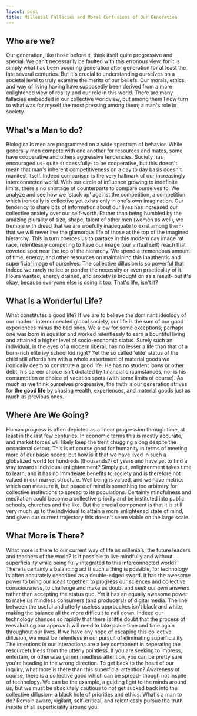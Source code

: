```yaml
---
layout: post
title: Millenial Fallacies and Moral Confusions of Our Generation
---
```


## Who are we?

Our generation, like those before it, think itself quite progressive and special. We can't necessarily be faulted with this 
erronous view, for it is simply what has been occuring generation after generation for at least the last several centuries. But
it's crucial to understanding ourselves on a societal level to truly examine the merits of our beliefs. Our morals, ethics, and way of living having
have supposedly been derived from a more enlightened view of reality and our role in this world. There are many fallacies embedded
in our collective worldview, but among them I now turn to what was for myself the most pressing among them; a man's role in society.

## What's a Man to do?
Biologicalls men are programmed on a wide spectrum of behavior. While generally men compete with one another for resources and
mates, some have cooperative and others aggressive tendencies. Society has encouraged us- quite successfully- to be cooperative,
but this doesn't mean that man's inherent competitiveness on a day to day basis doesn't manifest itself. Indeed comparison is the
very hallmark of our increasingly interconnected world. With our circle of influence growing to indefinite limits, there's no 
shortage of counterparts to compare ourselves to. We analyze and see how we 'stack up' against the competition, a competition which
ironically is collective yet exists only in one's own imagination. Our tendency to share bits of information about our lives has 
increased our collective anxiety over our self-worth. Rather than being humbled by the amazing plurality of size, shape, talent 
of other men (women as well), we tremble with dread that we are woefully inadequate to exist among them- that we will never live
the glamorous life of those at the top of the imagined hierarchy. This in turn coerces us to partake in this modern day image rat
race, relentlessly competing to have our image (our virtual self) reach that coveted spot near the top of the hierarchy. We spend 
a tremendous amount of time, energy, and other resources on maintaining this inauthentic and superficial image of ourselves. The
collective dillusion is so powerful that indeed we rarely notice or ponder the necessity or even practicality of it. Hours wasted,
energy drained, and anxiety is brought on as a result- but it's okay, because everyone else is doing it too. That's life, isn't it?

## What is a Wonderful Life?
What constitutes a good life? If we are to believe the dominant ideology of our modern interconnected global society, our life 
is the sum of our good experiences minus the bad ones. We allow for some exceptions; perhaps one was born in squallor and 
worked relentlessly to earn a bountiful living and attained a higher level of socio-economic status. Surely such an individual,
in the eyes of a modern liberal, has no lesser a life than that of a born-rich elite ivy school kid right? Yet the so called 
'elite' status of the child still affords him with a whole assortment of material goods we ironically deem to constitute a good 
life. He has no student loans or other debt, his career choice isn't dictated by financial circumstances, nor is his consumption 
or choice of vacation spots (with some limits of course). As much as we think ourselves progressive, the truth is our generation 
strives for __the good life__ by chasing wealth, experiences, and material goods just as much as previous ones.  

## Where Are We Going?
Human progress is often depicted as a linear progression through time, at least in the last few centuries. In economic terms this
is mostly accurate, and market forces will likely keep the trent chugging along despite the occasional detour. This is of course
good for humanity in terms of meeting more of our basic needs, but how is it that we have lived in such a globalized world
for hundreds (thousands?) of years and have yet to find a way towards individual enlightenment? Simply put, enlightenment takes time 
to learn, and it has no immdeiate benefits to society and is therefore not valued in our market structure. Well being is valued,
and we have metrics which can measure it, but peace of mind is something too arbitrary for collective institutions to spread to its
populations. Certainly mindfulness and meditation could become a collective priority and be instituted into public schools, churches
and the like. But the crucial component is that it is still very much up to the individual to attain a more enlightened state of mind,
and given our current trajectory this doesn't seem viable on the large scale. 

## What More is There?

What more is there to our current way of life as millenials, the future leaders and teachers of the world? Is it possible to live
mindfully and without superficiality while being fully integrated to this interconnected world? There is certainly a balancing act
if such a thing is possible, for technology is often accurately described as a double-edged sword. It has the awesome power to 
bring our ideas together, to progress our sciences and collective consciousness, to challenge and make us doubt and seek our own 
answers rather than accepting the status quo. Yet it has an equally awesome power to make us mindless consumers (and producers!) 
of digital media. The line between the useful and utterly useless approaches isn't black and white, making the balance all the 
more difficult to nail down. Indeed our technology changes so rapidly that there is little doubt that the process of reevaluating 
our approach will need to take place time and time again throughout our lives. If we have any hope of escaping this collective
dillusion, we must be relentless in our pursuit of eliminating superficiality. The intentions in our interactions are a key component
in seperating the resourcefulness from the utterly pointless. If you are seeking to impress, entertain, or otherwise garner needless
attention, you can be pretty sure you're heading in the wrong direction. To get back to the heart of our inquiry, what more is there
than this superficial attention? Awareness of course, there is a collective good which can be spread- though not inspite of technology.
We can be the example, a guiding light to the minds around us, but we must be absolutely cautious to not get sucked back into the 
collective dillusion- a black hole of priorities and ethics. What's a man to do? Remain aware, vigilant, self-critical, and relentlessly
pursue the truth inspite of all superficiality around you.
